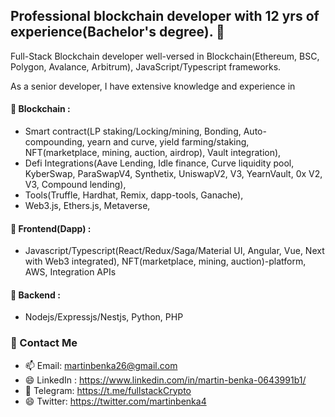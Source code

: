 ## Professional blockchain developer with 12 yrs of experience(Bachelor's degree). 🏅
Full-Stack Blockchain developer well-versed in Blockchain(Ethereum, BSC, Polygon, Avalance, Arbitrum), JavaScript/Typescript frameworks.

As a senior developer, I have extensive knowledge and experience in
#### 🌱 Blockchain : 
- Smart contract(LP staking/Locking/mining, Bonding, Auto-compounding, yearn and curve, yield farming/staking, NFT(marketplace, mining, auction, airdrop), Vault integration), 
- Defi Integrations(Aave Lending, Idle finance, Curve liquidity pool, KyberSwap, ParaSwapV4, Synthetix, UniswapV2, V3, YearnVault, 0x V2, V3, Compound lending), 
- Tools(Truffle, Hardhat, Remix, dapp-tools, Ganache),
- Web3.js, Ethers.js, Metaverse, 
#### 🌱 Frontend(Dapp) : 
- Javascript/Typescript(React/Redux/Saga/Material UI, Angular, Vue, Next with Web3 integrated), NFT(marketplace, mining, auction)-platform, AWS, Integration APIs
#### 🌱 Backend : 
- Nodejs/Expressjs/Nestjs, Python, PHP

### 💬 Contact Me
- 📫 Email: martinbenka26@gmail.com
- 😄 LinkedIn : https://www.linkedin.com/in/martin-benka-0643991b1/
- 💬 Telegram: https://t.me/fullstackCrypto
- 😄 Twitter: https://twitter.com/martinbenka4

